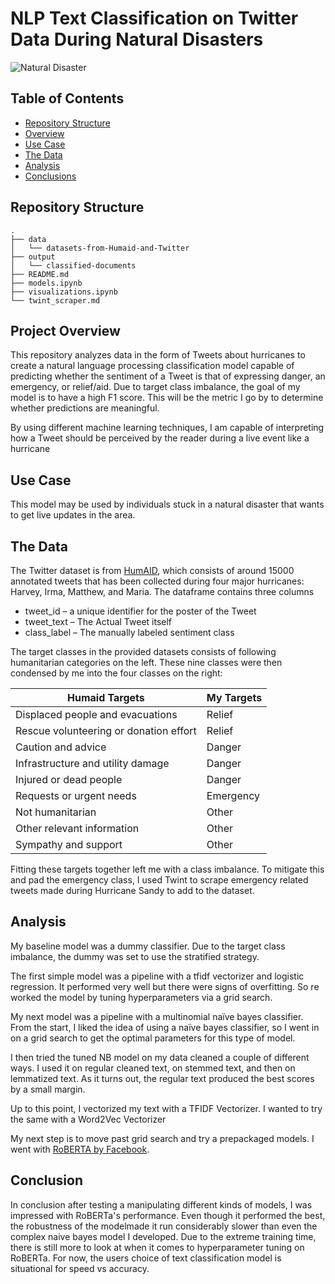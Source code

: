 # NLP Text Classification on Twitter Data During Natural Disasters

![Natural Disaster](https://upload.wikimedia.org/wikipedia/commons/0/04/Hurricane_Isabel_from_ISS.jpg)

## Table of Contents
* [Repository Structure](#Repository-Structure)
* [Overview](#Project-Overview)
* [Use Case](#Use-Case)
* [The Data](#The-Data)
* [Analysis](#Analyis)
* [Conclusions](#Conclusion)

## Repository Structure
```
.
├── data
│   └── datasets-from-Humaid-and-Twitter
├── output
│   └── classified-documents
├── README.md
├── models.ipynb
├── visualizations.ipynb
└── twint_scraper.md
```
## Project Overview

This repository analyzes data in the form of Tweets about hurricanes to create a natural language processing classification model capable of predicting whether the sentiment of a Tweet is that of expressing danger, an emergency, or relief/aid. Due to target class imbalance, the goal of my model is to have a high F1 score. This will be the metric I go by to determine whether predictions are meaningful. 

By using different machine learning techniques, I am capable of interpreting how a Tweet should be perceived by the reader during a live event like a hurricane

## Use Case

This model may be used by individuals stuck in a natural disaster that wants to get live updates in the area. 

## The Data

The Twitter dataset is from [HumAID](https://crisisnlp.qcri.org/humaid_dataset.html), which consists of around 15000 annotated tweets that has been collected during four major hurricanes: Harvey, Irma, Matthew, and Maria. The dataframe contains three columns

* tweet_id – a unique identifier for the poster of the Tweet
* tweet_text – The Actual Tweet itself
* class_label – The manually labeled sentiment class

The target classes in the provided datasets consists of following humanitarian categories on the left. These nine classes were then condensed by me into the four classes on the right:

Humaid Targets | My Targets
------------ | -------------
Displaced people and evacuations 		    |Relief
Rescue volunteering or donation effort 	|Relief
Caution and advice 				              |Danger
Infrastructure and utility damage		    |Danger
Injured or dead people 	 		            |Danger
Requests or urgent needs			          |Emergency
Not humanitarian				                |Other
Other relevant information			        |Other
Sympathy and support			              |Other

Fitting these targets together left me with a class imbalance. To mitigate this and pad the emergency class, I used Twint to scrape emergency related tweets made during Hurricane Sandy to add to the dataset.


## Analysis

My baseline model was a dummy classifier. Due to the target class imbalance, the dummy was set to use the stratified strategy. 

The first simple model was a pipeline with a tfidf vectorizer and logistic regression. It performed very well but there were signs of overfitting. So re worked the model by tuning hyperparameters via a grid search.

My next model was a pipeline with a multinomial naïve bayes classifier. From the start, I liked the idea of using a naïve bayes classifier, so I went in on a grid search to get the optimal parameters for this type of model.

I then tried the tuned NB model on my data cleaned a couple of different ways. I used it on regular cleaned text, on stemmed text, and then on lemmatized text. As it turns out, the regular text produced the best scores by a small margin.

Up to this point, I vectorized my text with a TFIDF Vectorizer. I wanted to try the same with a Word2Vec Vectorizer

My next step is to move past grid search and try a prepackaged models. I went with [RoBERTA by Facebook](https://ai.facebook.com/blog/roberta-an-optimized-method-for-pretraining-self-supervised-nlp-systems/).

## Conclusion

In conclusion after testing a manipulating different kinds of models, I was impressed with RoBERTa's performance. Even though it performed the best, the robustness of the modelmade it run considerably slower than even the complex naive bayes model I developed. Due to the extreme training time, there is still more to look at when it comes to hyperparameter tuning on RoBERTa. For now, the users choice of text classification model is situational for speed vs accuracy.

